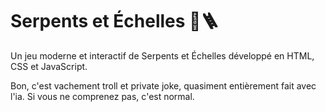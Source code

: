 # Serpents et Échelles 🐍🪜

Un jeu moderne et interactif de Serpents et Échelles développé en HTML, CSS et JavaScript.

Bon, c'est vachement troll et private joke, quasiment entièrement fait avec l'ia.
Si vous ne comprenez pas, c'est normal.